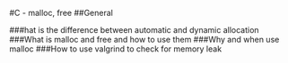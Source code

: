 #C - malloc, free
##General

###hat is the difference between automatic and dynamic allocation
###What is malloc and free and how to use them
###Why and when use malloc
###How to use valgrind to check for memory leak
